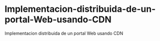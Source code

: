# Implementacion-distribuida-de-un-portal-Web-usando-CDN
Implementacion distribuida de un portal Web usando CDN
